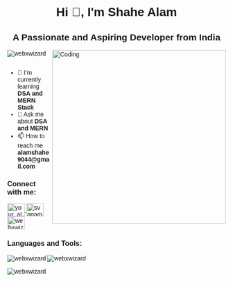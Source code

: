 <!-- Wrap whole README in a div with font-family -->
<div style="font-family: Arial, Helvetica, sans-serif;">

<h1 align="center">Hi 👋, I'm Shahe Alam</h1>
<h2 align="center">A Passionate and Aspiring Developer from India</h2>
<img align="right" alt="Coding" width="400" src="https://cdn.dribbble.com/users/1162077/screenshots/3848914/programmer.gif">

<p align="left">
  <img src="https://komarev.com/ghpvc/?username=webxwizard&label=Profile%20views&color=0e75b6&style=flat" alt="webxwizard" />
</p>

<p align="left">
  <a href="https://twitter.com/" target="blank">
    <img src="https://img.shields.io/twitter/follow/?logo=twitter&style=for-the-badge" alt="" />
  </a>
</p>

<ul align="left">
  <li>🌱 I’m currently learning <strong>DSA and MERN Stack</strong></li>
  <li>💬 Ask me about <strong>DSA and MERN</strong></li>
  <li>📫 How to reach me <strong>alamshahe9044@gmail.com</strong></li>
</ul>

<h3 align="left">Connect with me:</h3>
<p align="left">
  <a href="https://instagram.com/your_alam_1432" target="blank">
    <img align="center" src="https://raw.githubusercontent.com/rahuldkjain/github-profile-readme-generator/master/src/images/icons/Social/instagram.svg" alt="your_alam_1432" height="30" width="40" />
  </a>
  <a href="https://www.youtube.com/c/svggamers2m" target="blank">
    <img align="center" src="https://raw.githubusercontent.com/rahuldkjain/github-profile-readme-generator/master/src/images/icons/Social/youtube.svg" alt="svggamers2m" height="30" width="40" />
  </a>
  <a href="https://www.leetcode.com/webxwizard" target="blank">
    <img align="center" src="https://raw.githubusercontent.com/rahuldkjain/github-profile-readme-generator/master/src/images/icons/Social/leet-code.svg" alt="webxwizard" height="30" width="40" />
  </a>
</p>

<h3 align="left">Languages and Tools:</h3>
<p align="left">
  <!-- icons -->
</p>

<p>
  <img align="left" src="https://github-readme-stats.vercel.app/api/top-langs?username=webxwizard&show_icons=true&locale=en&layout=compact" alt="webxwizard" />
</p>

<p>
  <img align="center" src="https://github-readme-stats.vercel.app/api?username=webxwizard&show_icons=true&locale=en" alt="webxwizard" />
</p>

<p>
  <img align="center" src="https://github-readme-streak-stats.herokuapp.com/?user=webxwizard&" alt="webxwizard" />
</p>

</div>
